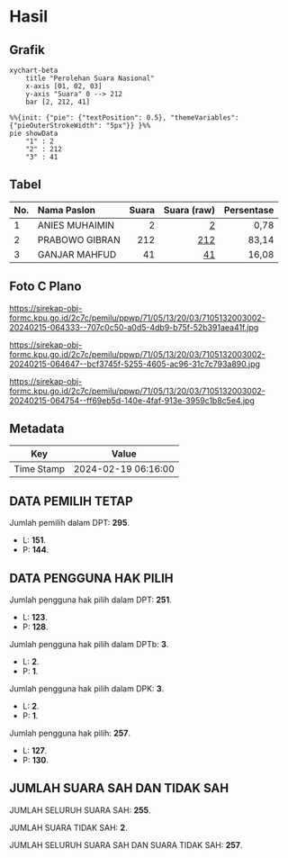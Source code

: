 # Hasil

## Grafik

```mermaid
xychart-beta
    title "Perolehan Suara Nasional"
    x-axis [01, 02, 03]
    y-axis "Suara" 0 --> 212
    bar [2, 212, 41]
```

```mermaid
%%{init: {"pie": {"textPosition": 0.5}, "themeVariables": {"pieOuterStrokeWidth": "5px"}} }%%
pie showData
    "1" : 2
    "2" : 212
    "3" : 41
```

## Tabel

| No. | Nama Paslon    | Suara | Suara (raw) | Persentase |
|:--- |:-------------- | -----:| -----------:| ----------:|
| 1   | ANIES MUHAIMIN | 2     | [2][p-1]    | 0,78       |
| 2   | PRABOWO GIBRAN | 212   | [212][p-2]  | 83,14      |
| 3   | GANJAR MAHFUD  | 41    | [41][p-3]   | 16,08      |


[p-1]: https://github.com/gigit-pemilu/pemilu-2024/blob/main/pilpres/hitung-suara/sub/71-sulawesi-utara/sub/05-minahasa-selatan/sub/13-tareran/sub/2003-koreng/sub/002-tps/sub/paslon-1.txt
[p-2]: https://github.com/gigit-pemilu/pemilu-2024/blob/main/pilpres/hitung-suara/sub/71-sulawesi-utara/sub/05-minahasa-selatan/sub/13-tareran/sub/2003-koreng/sub/002-tps/sub/paslon-2.txt
[p-3]: https://github.com/gigit-pemilu/pemilu-2024/blob/main/pilpres/hitung-suara/sub/71-sulawesi-utara/sub/05-minahasa-selatan/sub/13-tareran/sub/2003-koreng/sub/002-tps/sub/paslon-3.txt

## Foto C Plano

https://sirekap-obj-formc.kpu.go.id/2c7c/pemilu/ppwp/71/05/13/20/03/7105132003002-20240215-064333--707c0c50-a0d5-4db9-b75f-52b391aea41f.jpg

https://sirekap-obj-formc.kpu.go.id/2c7c/pemilu/ppwp/71/05/13/20/03/7105132003002-20240215-064647--bcf3745f-5255-4605-ac96-31c7c793a890.jpg

https://sirekap-obj-formc.kpu.go.id/2c7c/pemilu/ppwp/71/05/13/20/03/7105132003002-20240215-064754--ff69eb5d-140e-4faf-913e-3959c1b8c5e4.jpg


## Metadata

| Key        | Value               |
| ---------- | ------------------- |
| Time Stamp | 2024-02-19 06:16:00 |


## DATA PEMILIH TETAP

Jumlah pemilih dalam DPT: **295**.
 * L: **151**.
 * P: **144**.

## DATA PENGGUNA HAK PILIH

Jumlah pengguna hak pilih dalam DPT: **251**.
 * L: **123**.
 * P: **128**.

Jumlah pengguna hak pilih dalam DPTb: **3**.
 * L: **2**.
 * P: **1**.

Jumlah pengguna hak pilih dalam DPK: **3**.
 * L: **2**.
 * P: **1**.

Jumlah pengguna hak pilih: **257**.
 * L: **127**.
 * P: **130**.

## JUMLAH SUARA SAH DAN TIDAK SAH

JUMLAH SELURUH SUARA SAH: **255**.

JUMLAH SUARA TIDAK SAH: **2**.

JUMLAH SELURUH SUARA SAH DAN SUARA TIDAK SAH: **257**.


